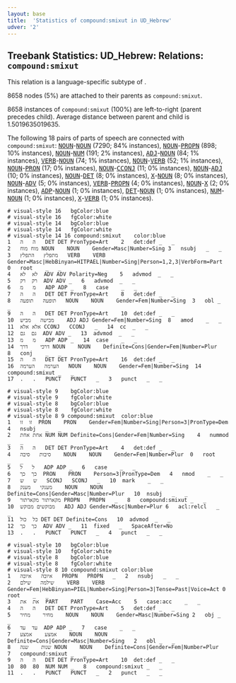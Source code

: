 ```yaml
---
layout: base
title:  'Statistics of compound:smixut in UD_Hebrew'
udver: '2'
---
```


## Treebank Statistics: UD_Hebrew: Relations: `compound:smixut`

This relation is a language-specific subtype of .

8658 nodes (5%) are attached to their parents as `compound:smixut`.

8658 instances of `compound:smixut` (100%) are left-to-right (parent precedes child).
Average distance between parent and child is 1.5019635019635.

The following 18 pairs of parts of speech are connected with `compound:smixut`: <tt><a href="he-pos-NOUN.html">NOUN</a></tt>-<tt><a href="he-pos-NOUN.html">NOUN</a></tt> (7290; 84% instances), <tt><a href="he-pos-NOUN.html">NOUN</a></tt>-<tt><a href="he-pos-PROPN.html">PROPN</a></tt> (898; 10% instances), <tt><a href="he-pos-NOUN.html">NOUN</a></tt>-<tt><a href="he-pos-NUM.html">NUM</a></tt> (191; 2% instances), <tt><a href="he-pos-ADJ.html">ADJ</a></tt>-<tt><a href="he-pos-NOUN.html">NOUN</a></tt> (84; 1% instances), <tt><a href="he-pos-VERB.html">VERB</a></tt>-<tt><a href="he-pos-NOUN.html">NOUN</a></tt> (74; 1% instances), <tt><a href="he-pos-NOUN.html">NOUN</a></tt>-<tt><a href="he-pos-VERB.html">VERB</a></tt> (52; 1% instances), <tt><a href="he-pos-NOUN.html">NOUN</a></tt>-<tt><a href="he-pos-PRON.html">PRON</a></tt> (17; 0% instances), <tt><a href="he-pos-NOUN.html">NOUN</a></tt>-<tt><a href="he-pos-CCONJ.html">CCONJ</a></tt> (11; 0% instances), <tt><a href="he-pos-NOUN.html">NOUN</a></tt>-<tt><a href="he-pos-ADJ.html">ADJ</a></tt> (10; 0% instances), <tt><a href="he-pos-NOUN.html">NOUN</a></tt>-<tt><a href="he-pos-DET.html">DET</a></tt> (8; 0% instances), <tt><a href="he-pos-X.html">X</a></tt>-<tt><a href="he-pos-NOUN.html">NOUN</a></tt> (8; 0% instances), <tt><a href="he-pos-NOUN.html">NOUN</a></tt>-<tt><a href="he-pos-ADV.html">ADV</a></tt> (5; 0% instances), <tt><a href="he-pos-VERB.html">VERB</a></tt>-<tt><a href="he-pos-PROPN.html">PROPN</a></tt> (4; 0% instances), <tt><a href="he-pos-NOUN.html">NOUN</a></tt>-<tt><a href="he-pos-X.html">X</a></tt> (2; 0% instances), <tt><a href="he-pos-ADP.html">ADP</a></tt>-<tt><a href="he-pos-NOUN.html">NOUN</a></tt> (1; 0% instances), <tt><a href="he-pos-DET.html">DET</a></tt>-<tt><a href="he-pos-NOUN.html">NOUN</a></tt> (1; 0% instances), <tt><a href="he-pos-NUM.html">NUM</a></tt>-<tt><a href="he-pos-NOUN.html">NOUN</a></tt> (1; 0% instances), <tt><a href="he-pos-X.html">X</a></tt>-<tt><a href="he-pos-VERB.html">VERB</a></tt> (1; 0% instances).


~~~ conllu
# visual-style 16	bgColor:blue
# visual-style 16	fgColor:white
# visual-style 14	bgColor:blue
# visual-style 14	fgColor:white
# visual-style 14 16 compound:smixut	color:blue
1	ה	ה	DET	DET	PronType=Art	2	det:def	_	_
2	מוח	מוח	NOUN	NOUN	Gender=Masc|Number=Sing	3	nsubj	_	_
3	מתפלץ	התפלץ	VERB	VERB	Gender=Masc|HebBinyan=HITPAEL|Number=Sing|Person=1,2,3|VerbForm=Part	0	root	_	_
4	לא	לא	ADV	ADV	Polarity=Neg	5	advmod	_	_
5	רק	רק	ADV	ADV	_	6	advmod	_	_
6	מ	מ	ADP	ADP	_	8	case	_	_
7	ה	ה	DET	DET	PronType=Art	8	det:def	_	_
8	תופעה	תופעה	NOUN	NOUN	Gender=Fem|Number=Sing	3	obl	_	_
9	ה	ה	DET	DET	PronType=Art	10	det:def	_	_
10	מבישה	מביש	ADJ	ADJ	Gender=Fem|Number=Sing	8	amod	_	_
11	אלא	אלא	CCONJ	CCONJ	_	14	cc	_	_
12	גם	גם	ADV	ADV	_	13	advmod	_	_
13	מ	מ	ADP	ADP	_	14	case	_	_
14	דרכי	דרך	NOUN	NOUN	Definite=Cons|Gender=Fem|Number=Plur	8	conj	_	_
15	ה	ה	DET	DET	PronType=Art	16	det:def	_	_
16	הערמה	הערמה	NOUN	NOUN	Gender=Fem|Number=Sing	14	compound:smixut	_	_
17	.	.	PUNCT	PUNCT	_	3	punct	_	_

~~~


~~~ conllu
# visual-style 9	bgColor:blue
# visual-style 9	fgColor:white
# visual-style 8	bgColor:blue
# visual-style 8	fgColor:white
# visual-style 8 9 compound:smixut	color:blue
1	זו	זו	PRON	PRON	Gender=Fem|Number=Sing|Person=3|PronType=Dem	4	nsubj	_	_
2	אחת	אחת	NUM	NUM	Definite=Cons|Gender=Fem|Number=Sing	4	nummod	_	_
3	ה	ה	DET	DET	PronType=Art	4	det:def	_	_
4	סיבות	סיבה	NOUN	NOUN	Gender=Fem|Number=Plur	0	root	_	_
5	ל	ל	ADP	ADP	_	6	case	_	_
6	כך	כך	PRON	PRON	Person=3|PronType=Dem	4	nmod	_	_
7	ש	ש	SCONJ	SCONJ	_	10	mark	_	_
8	מענקי	מענק	NOUN	NOUN	Definite=Cons|Gender=Masc|Number=Plur	10	nsubj	_	_
9	מקארתור	מקארתור	PROPN	PROPN	_	8	compound:smixut	_	_
10	מבוקשים	מבוקש	ADJ	ADJ	Gender=Masc|Number=Plur	6	acl:relcl	_	_
11	כל	כול	DET	DET	Definite=Cons	10	advmod	_	_
12	כך	כך	ADV	ADV	_	11	fixed	_	SpaceAfter=No
13	.	.	PUNCT	PUNCT	_	4	punct	_	_

~~~


~~~ conllu
# visual-style 10	bgColor:blue
# visual-style 10	fgColor:white
# visual-style 8	bgColor:blue
# visual-style 8	fgColor:white
# visual-style 8 10 compound:smixut	color:blue
1	איובה	איובה	PROPN	PROPN	_	2	nsubj	_	_
2	שילמה	שילם	VERB	VERB	Gender=Fem|HebBinyan=PIEL|Number=Sing|Person=3|Tense=Past|Voice=Act	0	root	_	_
3	את	את	PART	PART	Case=Acc	5	case:acc	_	_
4	ה	ה	DET	DET	PronType=Art	5	det:def	_	_
5	מחיר	מחיר	NOUN	NOUN	Gender=Masc|Number=Sing	2	obj	_	_
6	עד	עד	ADP	ADP	_	7	case	_	_
7	אמצע	אמצע	NOUN	NOUN	Definite=Cons|Gender=Masc|Number=Sing	2	obl	_	_
8	שנות	שנה	NOUN	NOUN	Definite=Cons|Gender=Fem|Number=Plur	7	compound:smixut	_	_
9	ה	ה	DET	DET	PronType=Art	10	det:def	_	_
10	80	80	NUM	NUM	_	8	compound:smixut	_	_
11	.	.	PUNCT	PUNCT	_	2	punct	_	_

~~~


